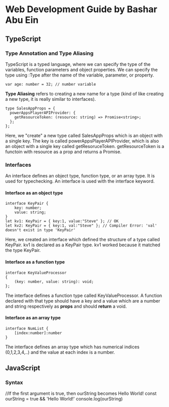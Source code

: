 # Web Development Guide by Bashar Abu Ein

## TypeScript
### Type Annotation and Type Aliasing
TypeScript is a typed language, where we can specify the type of the variables, function parameters and object properties.
We can specify the type using :Type after the name of the variable, parameter, or property. 

```var age: number = 32; // number variable```

**Type Aliasing** refers to creating a new name for a type (kind of like creating a new type, it is really similar to interfaces). 

```
type SalesAppProps = {
  powerAppsPlayerAPIProvider: {
    getResourceToken: (resource: string) => Promise<string>;
  };
}; 
```
Here, we "create" a new type called SalesAppProps which is an object with a single key. The key is called powerAppsPlayerAPIProvider, which is also an object with a single key called getResoruceToken. getResourceToken is a functoin with resource as a prop and returns a Promise. 

### Interfaces
An interface defines an object type, function type, or an array type. It is used for typechecking. An interface is used with the interface keyword. 

#### Interface as an object type
```
interface KeyPair {
    key: number;
    value: string;
}
let kv1: KeyPair = { key:1, value:"Steve" }; // OK
let kv2: KeyPair = { key:1, val:"Steve" }; // Compiler Error: 'val' doesn't exist in type 'KeyPair'
```
Here, we created an interface which defined the structure of a type called KeyPair. kv1 is declared as a KeyPair type. kv1 worked because it matched the type KeyPair. 


#### Interface as a function type
```
interface KeyValueProcessor
{
    (key: number, value: string): void;
};
```
The interface defines a function type called KeyValueProcessor. A function declared with that type should have a key and a value which are a number and string respectively as **props** and should **return** a void.

#### Interface as an array type

```
interface NumList {
    [index:number]:number
}
```
The interface defines an array type which has numerical indices (0,1,2,3,4,..) and the value at each index is a number. 

## JavaScript

### Syntax
//If the first argument is true, then ourString becomes Hello World!
const ourString = true && 'Hello World!'
console.log(ourString)
